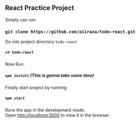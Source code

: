 
## React Practice Project

Simply can run:

### `git clone https://github.com/a1iraxa/todo-react.git`

Go into project directory `todo-react`
##### `cd todo-react`

Now Run:
##### `npm install` (This is gonna take some time)

Finally start project by running:

##### `npm start`

Runs the app in the development mode.<br />
Open [http://localhost:3000](http://localhost:3000) to view it in the browser.
